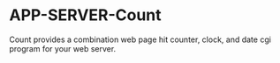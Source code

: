 APP-SERVER-Count
================

Count provides a combination web page hit counter, clock, and date cgi program for your web server.
